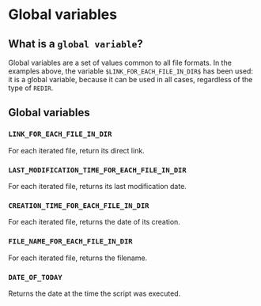 # Global variables

## What is a `global variable`?

Global variables are a set of values common to all file formats. In the examples above, the variable `$LINK_FOR_EACH_FILE_IN_DIR$` has been used: it is a global variable, because it can be used in all cases, regardless of the type of `REDIR`.

## Global variables

### **`LINK_FOR_EACH_FILE_IN_DIR`**
For each iterated file, return its direct link.

### **`LAST_MODIFICATION_TIME_FOR_EACH_FILE_IN_DIR`**
For each iterated file, returns its last modification date.

### **`CREATION_TIME_FOR_EACH_FILE_IN_DIR`**
For each iterated file, returns the date of its creation.

### **`FILE_NAME_FOR_EACH_FILE_IN_DIR`**
For each iterated file, returns the filename.

### **`DATE_OF_TODAY`**
Returns the date at the time the script was executed.


